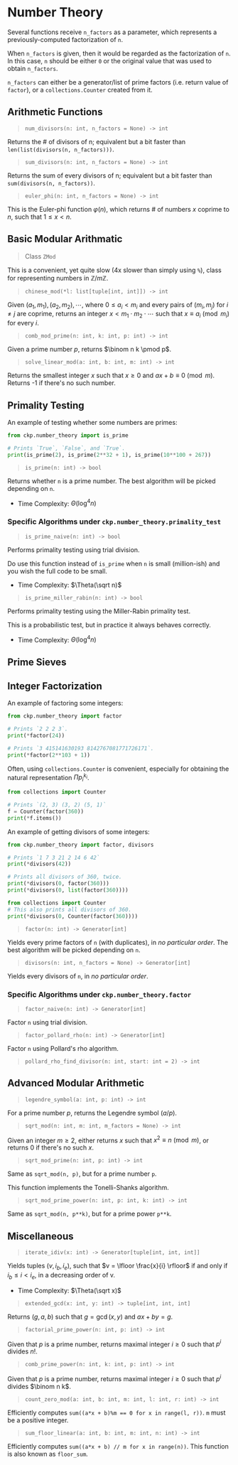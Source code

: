 # Number Theory

Several functions receive `n_factors` as a parameter, which represents a previously-computed factorization of `n`.

When `n_factors` is given, then it would be regarded as the factorization of `n`. In this case, `n` should be either `0` or the original value that was used to obtain `n_factors`.

`n_factors` can either be a generator/list of prime factors (i.e. return value of `factor`), or a `collections.Counter` created from it.

## Arithmetic Functions

> `num_divisors(n: int, n_factors = None) -> int`

Returns the \# of divisors of n; equivalent but a bit faster than `len(list(divisors(n, n_factors)))`.

> `sum_divisors(n: int, n_factors = None) -> int`

Returns the sum of every divisors of n; equivalent but a bit faster than `sum(divisors(n, n_factors))`.

> `euler_phi(n: int, n_factors = None) -> int`

This is the Euler-phi function $\varphi(n)$, which returns \# of numbers $x$ coprime to $n$, such that $1 \le x < n$.

## Basic Modular Arithmatic

> Class `ZMod`

This is a convenient, yet quite slow (4x slower than simply using `%`), class for representing numbers in $\mathbb{Z}/m\mathbb{Z}$.

> `chinese_mod(*l: list[tuple[int, int]]) -> int`

Given $(a_1, m_1), (a_2, m_2), \cdots$, where $0 \le a_i < m_i$ and every pairs of $(m_i, m_j)$ for $i \ne j$ are coprime, returns an integer $x < m_1 \cdot m_2 \cdot \cdots$ such that $x \equiv a_i \pmod{m_i}$ for every $i$.

> `comb_mod_prime(n: int, k: int, p: int) -> int`

Given a prime number $p$, returns $\binom n k \pmod p$.

> `solve_linear_mod(a: int, b: int, m: int) -> int`

Returns the smallest integer $x$ such that $x \ge 0$ and $ax+b \equiv 0 \pmod m$.
Returns -1 if there's no such number.

## Primality Testing

An example of testing whether some numbers are primes:

```py
from ckp.number_theory import is_prime

# Prints `True`, `False`, and `True`.
print(is_prime(2), is_prime(2**32 + 1), is_prime(10**100 + 267))
```

> `is_prime(n: int) -> bool`

Returns whether `n` is a prime number. The best algorithm will be picked depending on `n`.

- Time Complexity: $\Theta(\log^4 n)$

### Specific Algorithms under `ckp.number_theory.primality_test`

> `is_prime_naive(n: int) -> bool`

Performs primality testing using trial division.

Do use this function instead of `is_prime` when `n` is small (million-ish) and you wish the full code to be small.

- Time Complexity: $\Theta(\sqrt n)$

> `is_prime_miller_rabin(n: int) -> bool`

Performs primality testing using the Miller-Rabin primality test.

This is a probabilistic test, but in practice it always behaves correctly.

- Time Complexity: $\Theta(\log^4 n)$

## Prime Sieves

## Integer Factorization

An example of factoring some integers:

```py
from ckp.number_theory import factor

# Prints `2 2 2 3`.
print(*factor(24))

# Prints `3 415141630193 8142767081771726171`.
print(*factor(2**103 + 1))
```

Often, using `collections.Counter` is convenient, especially for obtaining the natural representation $\Pi {p_i}^{k_i}$.

```py
from collections import Counter

# Prints `(2, 3) (3, 2) (5, 1)`
f = Counter(factor(360))
print(*f.items())
```

An example of getting divisors of some integers:

```py
from ckp.number_theory import factor, divisors

# Prints `1 7 3 21 2 14 6 42`
print(*divisors(42))

# Prints all divisors of 360, twice.
print(*divisors(0, factor(360)))
print(*divisors(0, list(factor(360))))

from collections import Counter
# This also prints all divisors of 360.
print(*divisors(0, Counter(factor(360))))
```

> `factor(n: int) -> Generator[int]`

Yields every prime factors of `n` (with duplicates), in *no particular order*. The best algorithm will be picked depending on `n`.

> `divisors(n: int, n_factors = None) -> Generator[int]`

Yields every divisors of `n`, in *no particular order*.

### Specific Algorithms under `ckp.number_theory.factor`

> `factor_naive(n: int) -> Generator[int]`

Factor `n` using trial division.

> `factor_pollard_rho(n: int) -> Generator[int]`

Factor `n` using Pollard's rho algorithm.

> `pollard_rho_find_divisor(n: int, start: int = 2) -> int`

## Advanced Modular Arithmetic

> `legendre_symbol(a: int, p: int) -> int`

For a prime number $p$, returns the Legendre symbol $(a/p)$.

> `sqrt_mod(n: int, m: int, m_factors = None) -> int`

Given an integer $m \ge 2$, either returns $x$ such that $x^2 \equiv n \pmod m$, or returns $0$ if there's no such $x$.

> `sqrt_mod_prime(n: int, p: int) -> int`

Same as `sqrt_mod(n, p)`, but for a prime number `p`.

This function implements the Tonelli-Shanks algorithm.

> `sqrt_mod_prime_power(n: int, p: int, k: int) -> int`

Same as `sqrt_mod(n, p**k)`, but for a prime power `p**k`.

## Miscellaneous

> `iterate_idiv(x: int) -> Generator[tuple[int, int, int]]`

Yields tuples $(v, i_b, i_e)$, such that $v = \lfloor \frac{x}{i} \rfloor$ if and only if $i_b \le i < i_e$, in a decreasing order of v.

- Time Complexity: $\Theta(\sqrt x)$

> `extended_gcd(x: int, y: int) -> tuple[int, int, int]`

Returns $(g, a, b)$ such that $g = \gcd(x, y)$ and $ax + by = g$.

> `factorial_prime_power(n: int, p: int) -> int`

Given that $p$ is a prime number, returns maximal integer $i \ge 0$ such that $p^i$ divides $n!$.

> `comb_prime_power(n: int, k: int, p: int) -> int`

Given that $p$ is a prime number, returns maximal integer $i \ge 0$ such that $p^i$ divides $\binom n k$.

> `count_zero_mod(a: int, b: int, m: int, l: int, r: int) -> int`

Efficiently computes `sum((a*x + b)%m == 0 for x in range(l, r))`. `m` must be a positive integer.

> `sum_floor_linear(a: int, b: int, m: int, n: int) -> int`

Efficiently computes `sum((a*x + b) // m for x in range(n))`. This function is also known as `floor_sum`.
